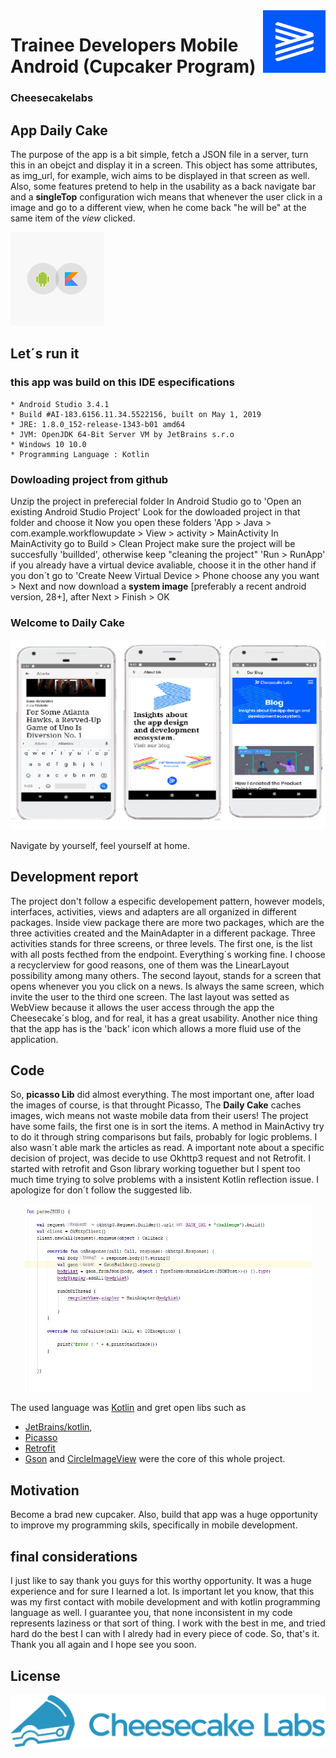 
<img align="right" width="100" height="100" src="favicon.png">

# Trainee Developers Mobile Android (Cupcaker Program)


### Cheesecakelabs

## App Daily Cake

The purpose of the app is a bit simple, fetch a JSON file in a server, turn this in an obejct and display it in a screen.
This object has some attributes, as img_url, for example, wich aims to be displayed in that screen as well.
Also, some features pretend to help in the usability as a back navigate bar and a **singleTop** configuration wich means that whenever the user click in a image and go to a different view, when he come back "he will be"  at the same item of the *view* clicked.

<img width="150" height="150" src="android_kotlin.png">

## Let´s run it

### this app was build on this IDE especifications

~~~~
* Android Studio 3.4.1
* Build #AI-183.6156.11.34.5522156, built on May 1, 2019
* JRE: 1.8.0_152-release-1343-b01 amd64
* JVM: OpenJDK 64-Bit Server VM by JetBrains s.r.o
* Windows 10 10.0
* Programming Language : Kotlin
~~~~

### Dowloading project from github

Unzip the project in preferecial folder
In Android Studio go to  'Open an existing Android Studio Project'
Look for the dowloaded project in that folder and choose it
Now you open these folders   'App > Java > com.example.workflowupdate > View > activity > MainActivity
In MainActivity
go to
Build > Clean Project
make sure the project will be succesfully 'buillded', otherwise keep "cleaning the project"
'Run > RunApp'
if you already have a virtual device avaliable, choose it
in the other hand if you don´t
go to 'Create Neew Virtual Device > Phone
choose any you want > Next
and now download a **system image** [preferably a recent android version, 28+], after
Next > Finish > OK

### Welcome to Daily Cake ###
![](blog_page.png)

Navigate by yourself, feel yourself at home.

## Development report

The project don't follow a especific developement pattern, however models, interfaces, activities, views and adapters are all organized in different packages. Inside view package there are more two packages, which are the three activities created and the MainAdapter in a different package.
Three activities stands for three screens, or three levels.
The first one, is the list with all posts fecthed from the endpoint. Everything´s working fine. I choose a recyclerview for good reasons, one of them was the LinearLayout possibility among many others.
The second layout, stands for a screen that opens whenever you you click on a news. Is always the same screen, which invite the user to the third one screen. The last layout was setted as WebView because it allows the user access through the app the Cheesecake´s blog, and for real, it has a great usability.
Another nice thing that the app has is the 'back' icon which allows a more fluid use of the application.

## Code

So, **picasso Lib** did almost everything. The most important one, after load the images of course, is that throught Picasso, The **Daily Cake** caches images, wich means not waste mobile data from their users!
The project have some fails, the first one is in sort the items.
A method in MainActivy try to do it through string comparisons but fails, probably for logic problems. I also wasn´t able mark the articles as read.
A important note about a specific decision of project, was decide to use Okhttp3 request and not Retrofit. I started with retrofit and Gson library working toguether but I spent too much time trying to solve problems with a insistent Kotlin reflection issue. I apologize for don´t follow the suggested lib.

<p align="center">
  <img width="460" height="300" src="code_fragment.jpeg">
</p>

The used language was [Kotlin](https://kotlinlang.org/) and gret open libs such as
* [JetBrains/kotlin](https://github.com/JetBrains/kotlin),
* [Picasso](https://square.github.io/picasso/) 
* [Retrofit](https://square.github.io/retrofit/)
* [Gson](https://github.com/google/gson)
  and [CircleImageView](https://github.com/hdodenhof/CircleImageView) were the core of this whole project.

## Motivation

Become a brad new cupcaker. Also, build that app was a huge opportunity to improve my programming skils, specifically in mobile development.

## final considerations

I just like to say thank you guys for this worthy opportunity. It was a huge experience and for sure I learned a lot. Is important let you know, that this was my first contact with mobile development and with kotlin programming language as well.
I guarantee you, that none inconsistent in my code represents laziness or that sort of thing. I work with the best in me, and tried hard do the best I can with I alredy had in every piece of code.
So, that's it. Thank you all again and I hope see you soon.

## License


![alt text](cheesecake.png)




	

